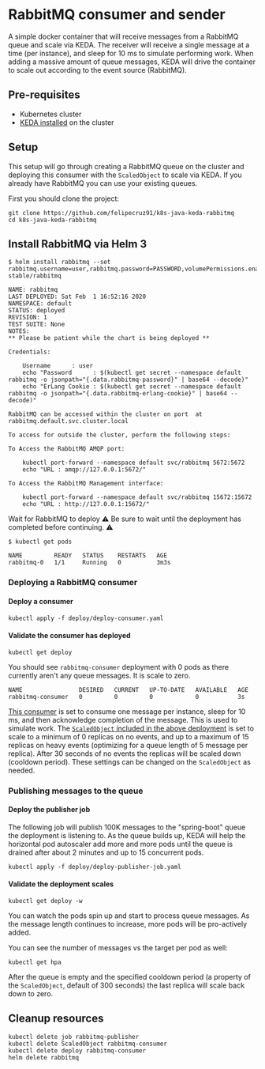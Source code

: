 # RabbitMQ consumer and sender

A simple docker container that will receive messages from a RabbitMQ queue and scale via KEDA. The receiver will receive a single message at a time (per instance), and sleep for 10 ms to simulate performing work. When adding a massive amount of queue messages, KEDA will drive the container to scale out according to the event source (RabbitMQ).

## Pre-requisites

* Kubernetes cluster
* [KEDA installed](https://github.com/kedacore/keda#setup) on the cluster

## Setup

This setup will go through creating a RabbitMQ queue on the cluster and deploying this consumer with the `ScaledObject` to scale via KEDA.  If you already have RabbitMQ you can use your existing queues.

First you should clone the project:

```cli
git clone https://github.com/felipecruz91/k8s-java-keda-rabbitmq
cd k8s-java-keda-rabbitmq
```

## Install RabbitMQ via Helm 3

```shell
$ helm install rabbitmq --set rabbitmq.username=user,rabbitmq.password=PASSWORD,volumePermissions.enabled=true stable/rabbitmq

NAME: rabbitmq
LAST DEPLOYED: Sat Feb  1 16:52:16 2020
NAMESPACE: default
STATUS: deployed
REVISION: 1
TEST SUITE: None
NOTES:
** Please be patient while the chart is being deployed **

Credentials:

    Username      : user
    echo "Password      : $(kubectl get secret --namespace default rabbitmq -o jsonpath="{.data.rabbitmq-password}" | base64 --decode)"
    echo "ErLang Cookie : $(kubectl get secret --namespace default rabbitmq -o jsonpath="{.data.rabbitmq-erlang-cookie}" | base64 --decode)"

RabbitMQ can be accessed within the cluster on port  at rabbitmq.default.svc.cluster.local

To access for outside the cluster, perform the following steps:

To Access the RabbitMQ AMQP port:

    kubectl port-forward --namespace default svc/rabbitmq 5672:5672
    echo "URL : amqp://127.0.0.1:5672/"

To Access the RabbitMQ Management interface:

    kubectl port-forward --namespace default svc/rabbitmq 15672:15672
    echo "URL : http://127.0.0.1:15672/"

```

Wait for RabbitMQ to deploy
⚠️ Be sure to wait until the deployment has completed before continuing. ⚠️

```shell
$ kubectl get pods

NAME         READY   STATUS    RESTARTS   AGE
rabbitmq-0   1/1     Running   0          3m3s
```

### Deploying a RabbitMQ consumer

#### Deploy a consumer
```cli
kubectl apply -f deploy/deploy-consumer.yaml
```

#### Validate the consumer has deployed
```cli
kubectl get deploy
```

You should see `rabbitmq-consumer` deployment with 0 pods as there currently aren't any queue messages.  It is scale to zero.

```
NAME                DESIRED   CURRENT   UP-TO-DATE   AVAILABLE   AGE
rabbitmq-consumer   0         0         0            0           3s
```

[This consumer](https://github.com/felipecruz91/k8s-java-keda-rabbitmq/blob/master/queue-consumer/src/main/java/com/example/messagingrabbitmq/Receiver.java) is set to consume one message per instance, sleep for 10 ms, and then acknowledge completion of the message.  This is used to simulate work.  The [`ScaledObject` included in the above deployment](deploy/deploy-consumer.yaml) is set to scale to a minimum of 0 replicas on no events, and up to a maximum of 15 replicas on heavy events (optimizing for a queue length of 5 message per replica).  After 30 seconds of no events the replicas will be scaled down (cooldown period).  These settings can be changed on the `ScaledObject` as needed.

### Publishing messages to the queue

#### Deploy the publisher job

The following job will publish 100K messages to the "spring-boot" queue the deployment is listening to. As the queue builds up, KEDA will help the horizontal pod autoscaler add more and more pods until the queue is drained after about 2 minutes and up to 15 concurrent pods.

```cli
kubectl apply -f deploy/deploy-publisher-job.yaml
```

#### Validate the deployment scales
```cli
kubectl get deploy -w
```

You can watch the pods spin up and start to process queue messages.  As the message length continues to increase, more pods will be pro-actively added.  

You can see the number of messages vs the target per pod as well:
```cli
kubectl get hpa
```

After the queue is empty and the specified cooldown period (a property of the `ScaledObject`, default of 300 seconds) the last replica will scale back down to zero.

## Cleanup resources

```cli
kubectl delete job rabbitmq-publisher
kubectl delete ScaledObject rabbitmq-consumer
kubectl delete deploy rabbitmq-consumer
helm delete rabbitmq
```
